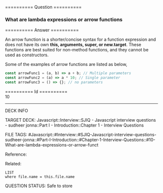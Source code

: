 ========== Question ==========  

### What are lambda expressions or arrow functions  

========== Answer ==========  

An arrow function is a shorter/concise syntax for a function expression and does
not have its own **this, arguments, super, or new.target**. These functions are
best suited for non-method functions, and they cannot be used as constructors.

Some of the examples of arrow functions are listed as below,

```javascript
const arrowFunc1 = (a, b) => a + b; // Multiple parameters
const arrowFunc2 = (a) => a * 10; // Single parameter
const arrowFunc3 = () => {}; // no parameters
```

========== Id ==========  
10

---

DECK INFO

TARGET DECK: Javascript::Interview::SJIQ - Javascript interview questions - sudheer jonna::Part I - Introduction::Chapter 1 - Interview Questions

FILE TAGS: #Javascript::#Interview::#SJIQ-Javascript-interview-questions-sudheer-jonna::#Part-I-Introduction::#Chapter-1-Interview-Questions::#10-What-are-lambda-expressions-or-arrow-funct

Reference:

Related:

```dataview
LIST
where file.name = this.file.name
```

QUESTION STATUS: Safe to store
